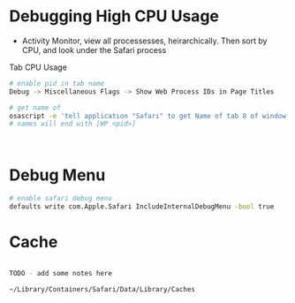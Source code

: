 



# Debugging High CPU Usage

- Activity Monitor, view all processesses, heirarchically. Then sort by CPU, and look under the Safari process



Tab CPU Usage

```bash
# enable pid in tab name
Debug -> Miscellaneous Flags -> Show Web Process IDs in Page Titles

# get name of 
osascript -e 'tell application "Safari" to get Name of tab 8 of window 1'
# names will end with [WP <pid>]




```



# Debug Menu

```bash
# enable safari debug menu
defaults write com.Apple.Safari IncludeInternalDebugMenu -bool true
```




# Cache
```bash

TODO - add some notes here

~/Library/Containers/Safari/Data/Library/Caches




```
